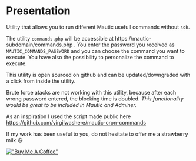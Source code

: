 # Presentation
Utility that allows you to run different Mautic usefull commands without `ssh`.

The utility `commands.php` will be accessible at https://mautic-subdomain/commands.php . You enter the password you received as `MAUTIC_COMMANDS_PASSWORD` and you can choose the command you want to execute. You have also the possibility to personalize the command to execute.

This utility is open sourced on github and can be updated/downgraded with a click from inside the utility.

Brute force atacks are not working with this utility, because after each wrong password entered, the blocking time is doubled. _This functionality would be great to be included in Mautic and Adminer._

As an inspiration I used the script made public here https://github.com/virgilwashere/mautic-cron-commands

If my work has been useful to you, do not hesitate to offer me a strawberry milk 😃

[!["Buy Me A Coffee"](https://www.buymeacoffee.com/assets/img/custom_images/orange_img.png)](https://www.buymeacoffee.com/ionutojica)
